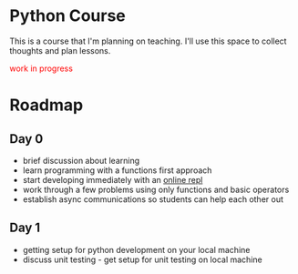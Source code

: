 # Python Course
This is a course that I'm planning on teaching.  I'll use this space to collect thoughts and plan lessons.

<span style="color: red;">work in progress</span>

# Roadmap
## Day 0
* brief discussion about learning
* learn programming with a functions first approach
* start developing immediately with an [online repl](https://replit.com/languages/python3)
* work through a few problems using only functions and basic operators
* establish async communications so students can help each other out

## Day 1
* getting setup for python development on your local machine
* discuss unit testing - get setup for unit testing on local machine